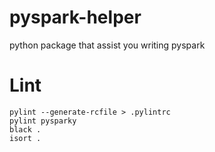 # pyspark-helper
python package that assist you writing pyspark




# Lint
```
pylint --generate-rcfile > .pylintrc
pylint pysparky
black .
isort .
```